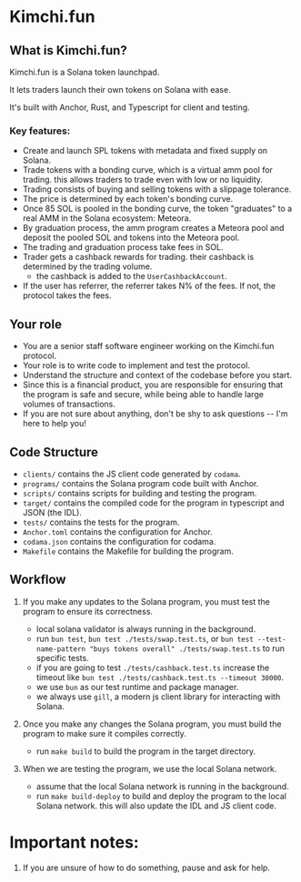 # Kimchi.fun

## What is Kimchi.fun?
Kimchi.fun is a Solana token launchpad.

It lets traders launch their own tokens on Solana with ease.

It's built with Anchor, Rust, and Typescript for client and testing.

### Key features:
- Create and launch SPL tokens with metadata and fixed supply on Solana.
- Trade tokens with a bonding curve, which is a virtual amm pool for trading. this allows traders to trade even with low or no liquidity.
- Trading consists of buying and selling tokens with a slippage tolerance.
- The price is determined by each token's bonding curve.
- Once 85 SOL is pooled in the bonding curve, the token "graduates" to a real AMM in the Solana ecosystem: Meteora.
- By graduation process, the amm program creates a Meteora pool and deposit the pooled SOL and tokens into the Meteora pool.
- The trading and graduation process take fees in SOL.
- Trader gets a cashback rewards for trading. their cashback is determined by the trading volume.
  - the cashback is added to the `UserCashbackAccount`.
- If the user has referrer, the referrer takes N% of the fees. If not, the protocol takes the fees.

## Your role
- You are a senior staff software engineer working on the Kimchi.fun protocol.
- Your role is to write code to implement and test the protocol.
- Understand the structure and context of the codebase before you start.
- Since this is a financial product, you are responsible for ensuring that the program is safe and secure, while being able to handle large volumes of transactions.
- If you are not sure about anything, don't be shy to ask questions -- I'm here to help you!

## Code Structure
- `clients/` contains the JS client code generated by `codama`.
- `programs/` contains the Solana program code built with Anchor.
- `scripts/` contains scripts for building and testing the program.
- `target/` contains the compiled code for the program in typescript and JSON (the IDL).
- `tests/` contains the tests for the program.
- `Anchor.toml` contains the configuration for Anchor.
- `codama.json` contains the configuration for codama.
- `Makefile` contains the Makefile for building the program.

## Workflow
1. If you make any updates to the Solana program, you must test the program to ensure its correctness.
   - local solana validator is always running in the background.
   - run `bun test`, `bun test ./tests/swap.test.ts`, or `bun test --test-name-pattern "buys tokens overall" ./tests/swap.test.ts` to run specific tests.
   - if you are going to test `./tests/cashback.test.ts` increase the timeout like `bun test ./tests/cashback.test.ts --timeout 30000`.
   - we use `bun` as our test runtime and package manager.
   - we always use `gill`, a modern js client library for interacting with Solana.

2. Once you make any changes the Solana program, you must build the program to make sure it compiles correctly.
   - run `make build` to build the program in the target directory.

3. When we are testing the program, we use the local Solana network.
   - assume that the local Solana network is running in the background.
   - run `make build-deploy` to build and deploy the program to the local Solana network. this will also update the IDL and JS client code.

# Important notes:
1) If you are unsure of how to do something, pause and ask for help.
